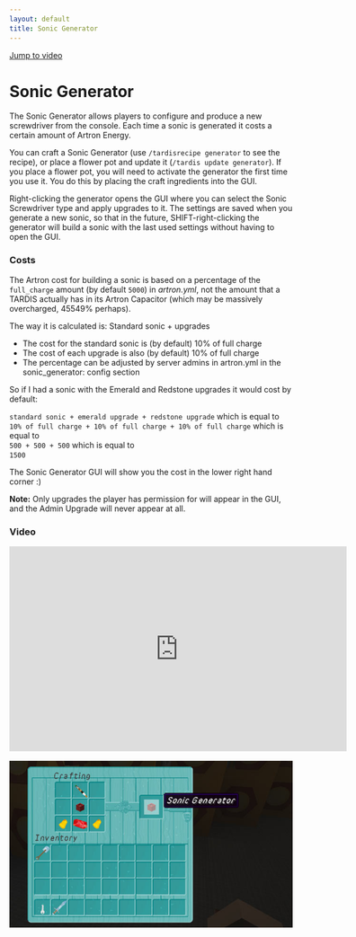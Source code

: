 ```yaml
---
layout: default
title: Sonic Generator
---
```


[Jump to video](#video)

# Sonic Generator

The Sonic Generator allows players to configure and produce a new screwdriver from the console. Each time a sonic is generated it costs a certain amount of Artron Energy.

You can craft a Sonic Generator (use `/tardisrecipe generator` to see the recipe), or place a flower pot and update it (`/tardis update generator`). If you place a flower pot, you will need to activate the generator the first time you use it. You do this by placing the craft ingredients into the GUI.

Right-clicking the generator opens the GUI where you can select the Sonic Screwdriver type and apply upgrades to it. The settings are saved when you generate a new sonic, so that in the future, SHIFT-right-clicking the generator will build a sonic with the last used settings without having to open the GUI.

### Costs

The Artron cost for building a sonic is based on a percentage of the `full_charge` amount (by default `5000`) in _artron.yml_, not the amount that a TARDIS actually has in its Artron Capacitor (which may be massively overcharged, 45549% perhaps).

The way it is calculated is: Standard sonic + upgrades

- The cost for the standard sonic is (by default) 10% of full charge
- The cost of each upgrade is also (by default) 10% of full charge
- The percentage can be adjusted by server admins in artron.yml in the sonic\_generator: config section

So if I had a sonic with the Emerald and Redstone upgrades it would cost by default:

`standard sonic + emerald upgrade + redstone upgrade` which is equal to  
`10% of full charge + 10% of full charge + 10% of full charge` which is equal to  
`500 + 500 + 500` which is equal to  
`1500`

The Sonic Generator GUI will show you the cost in the lower right hand corner :)

**Note:** Only upgrades the player has permission for will appear in the GUI, and the Admin Upgrade will never appear at all.

### Video
<iframe src="https://player.vimeo.com/video/169341113" width="600" height="365" frameborder="0" webkitallowfullscreen mozallowfullscreen allowfullscreen></iframe>

![sonic generator](images/docs/sonic-generator.jpg)

